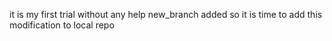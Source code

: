 it is my first trial without any help
new_branch added so it is time to add this modification to local repo
